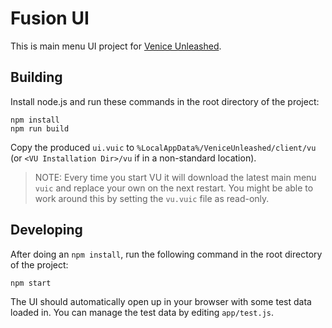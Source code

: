 # Fusion UI

This is main menu UI project for [Venice Unleashed](http://playvu.com).

## Building

Install node.js and run these commands in the root directory of the project:

```
npm install
npm run build
```

Copy the produced `ui.vuic` to `%LocalAppData%/VeniceUnleashed/client/vu` (or `<VU Installation Dir>/vu` if in a non-standard location).

> NOTE: Every time you start VU it will download the latest main menu `vuic` and replace your own on the next restart. You might be able to work around this by setting the `vu.vuic` file as read-only.

## Developing

After doing an `npm install`, run the following command in the root directory of the project:

```
npm start
```

The UI should automatically open up in your browser with some test data loaded in. You can manage the test data by editing `app/test.js`.
